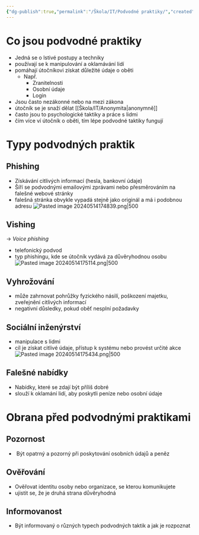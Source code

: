 ```yaml
---
{"dg-publish":true,"permalink":"/Škola/IT/Podvodné praktiky/","created":"2024-05-14T17:36:01.147+02:00","updated":"2024-05-14T18:00:32.732+02:00"}
---
```


# Co jsou podvodné praktiky
- Jedná se o lstivé postupy a techniky
- používají se k manipulování a oklamávání lidí
- pomáhají útočníkovi získat důležité údaje o oběti 
	- Např.
		- Zranitelnosti
		- Osobní údaje
		- Login
- Jsou často nezákonné nebo na mezi zákona
- útočník se je snaží dělat [[Škola/IT/Anonymita\|anonymně]] 
- často jsou to psychologické taktiky a práce s lidmi
- čím více ví útočník o oběti, tím lépe podvodné taktiky fungují
# Typy podvodných praktik
## Phishing
- Získávání citlivých informací (hesla, bankovní údaje)
- Šíří se podvodnými emailovými zprávami nebo přesměrováním na falešné webové stránky
- falešná stránka obvykle vypadá stejně jako originál a má i podobnou adresu
![Pasted image 20240514174839.png|500](/img/user/Images/Pasted%20image%2020240514174839.png)
## Vishing
-> *Voice phishing*
- telefonický podvod 
- typ phishingu, kde se útočník vydává za důvěryhodnou osobu
![Pasted image 20240514175114.png|500](/img/user/Images/Pasted%20image%2020240514175114.png)
## Vyhrožování
- může zahrnovat pohrůžky fyzického násilí, poškození majetku, zveřejnění citlivých informací 
- negativní důsledky, pokud oběť nesplní požadavky
## Sociální inženýrství
- manipulace s lidmi
- cíl je získat citlivé údaje, přístup k systému nebo provést určité akce
![Pasted image 20240514175434.png|500](/img/user/Images/Pasted%20image%2020240514175434.png)
## Falešné nabídky
- Nabídky, které se zdají být příliš dobré
- slouží k oklamání lidí, aby poskytli peníze nebo osobní údaje
# Obrana před podvodnými praktikami
## Pozornost
-  Být opatrný a pozorný při poskytování osobních údajů a peněz
## Ověřování
- Ověřovat identitu osoby nebo organizace, se kterou komunikujete
- ujistit se, že je druhá strana důvěryhodná
## Informovanost
- Být informovaný o různých typech podvodných taktik a jak je rozpoznat